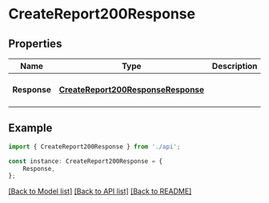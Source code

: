 # CreateReport200Response


## Properties

Name | Type | Description | Notes
------------ | ------------- | ------------- | -------------
**Response** | [**CreateReport200ResponseResponse**](CreateReport200ResponseResponse.md) |  | [optional] [default to undefined]

## Example

```typescript
import { CreateReport200Response } from './api';

const instance: CreateReport200Response = {
    Response,
};
```

[[Back to Model list]](../README.md#documentation-for-models) [[Back to API list]](../README.md#documentation-for-api-endpoints) [[Back to README]](../README.md)
